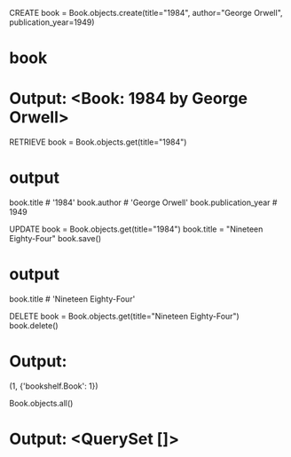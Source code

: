 CREATE
book = Book.objects.create(title="1984", author="George Orwell", publication_year=1949)

# book

# Output: <Book: 1984 by George Orwell>

RETRIEVE
book = Book.objects.get(title="1984")
# output
book.title  # '1984'
book.author  # 'George Orwell'
book.publication_year  # 1949

UPDATE
book = Book.objects.get(title="1984")
book.title = "Nineteen Eighty-Four"
book.save()
# output
book.title  # 'Nineteen Eighty-Four'

DELETE
book = Book.objects.get(title="Nineteen Eighty-Four")
book.delete()
# Output: 
(1, {'bookshelf.Book': 1})

Book.objects.all()
# Output: <QuerySet []>

